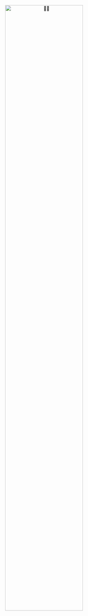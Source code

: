 <p align=center>
      <img title="🐰🐰" style="width: 70%" src="https://s1.ax1x.com/2022/04/05/qLiWtI.png" />
</p>
